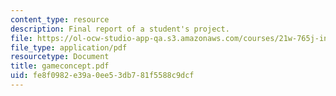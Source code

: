 ```yaml
---
content_type: resource
description: Final report of a student's project.
file: https://ol-ocw-studio-app-qa.s3.amazonaws.com/courses/21w-765j-interactive-and-non-linear-narrative-theory-and-practice-spring-2004/fe8f0982e39a0ee53db781f5588c9dcf_gameconcept.pdf
file_type: application/pdf
resourcetype: Document
title: gameconcept.pdf
uid: fe8f0982-e39a-0ee5-3db7-81f5588c9dcf
---
```

